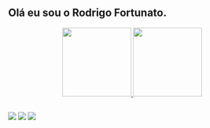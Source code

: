    ## Olá eu sou o Rodrigo Fortunato. 

<!---
<div align="center">
  <a href="https://github.com/RodrigoFortunato">
  <img height="180em" src="https://github-readme-stats.vercel.app/api?username=RodrigoFortunato&show_icons=true&theme=github_dark&include_all_commits=true&count_private=true"/>
  <img height="180em" src="https://github-readme-stats.vercel.app/api/top-langs/?username=RodrigoFortunato&layout=compact&langs_count=7&theme=github_dark"/>
</div>
--->

<div align="center">
  <a href="https://github.com/RodrigoFortunato">
  <img height="140em" src="https://github-readme-stats.vercel.app/api?username=RodrigoFortunato&show_icons=true&theme=github_dark&include_all_commits=true&count_private=true"/>
  <img height="140em" src="https://github-readme-stats.vercel.app/api/top-langs/?username=RodrigoFortunato&layout=compact&langs_count=7&theme=github_dark"/>
</div>

  ##

<div> 
    <a href="https://www.linkedin.com/in/rafaella-ballerini-45875016a" target="_blank"><img src="https://img.shields.io/badge/-LinkedIn-%230077B5?style=for-the-badge&logo=linkedin&logoColor=white" target="_blank"></a> 
  <a href = "mailto:rodrigofortunatocp2@gmail.com"><img src="https://img.shields.io/badge/-Gmail-%23333?style=for-the-badge&logo=gmail&logoColor=white" target="_blank"></a>
  <a href="https://www.instagram.com/fortunatorodrigo/" target="_blank"><img src="https://img.shields.io/badge/-Instagram-%23E4405F?style=for-the-badge&logo=instagram&logoColor=white" target="_blank"></a>
</div>
